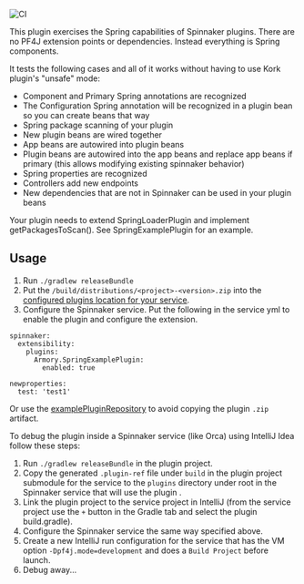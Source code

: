 ![CI](https://github.com/spinnaker-plugin-examples/springExamplePlugin/workflows/CI/badge.svg)

This plugin exercises the Spring capabilities of Spinnaker plugins. There are no PF4J extension points or dependencies. Instead everything is Spring components.

It tests the following cases and all of it works without having to use Kork plugin's "unsafe" mode:
* Component and Primary Spring annotations are recognized
* The Configuration Spring annotation will be recognized in a plugin bean so you can create beans that way
* Spring package scanning of your plugin
* New plugin beans are wired together
* App beans are autowired into plugin beans
* Plugin beans are autowired into the app beans and replace app beans if primary (this allows modifying existing spinnaker behavior)
* Spring properties are recognized
* Controllers add new endpoints
* New dependencies that are not in Spinnaker can be used in your plugin beans

Your plugin needs to extend SpringLoaderPlugin and implement getPackagesToScan(). See SpringExamplePlugin for an example.

<h2>Usage</h2>

1) Run `./gradlew releaseBundle`
2) Put the `/build/distributions/<project>-<version>.zip` into the [configured plugins location for your service](https://pf4j.org/doc/packaging.html).
3) Configure the Spinnaker service. Put the following in the service yml to enable the plugin and configure the extension.
```
spinnaker:
  extensibility:
    plugins:
      Armory.SpringExamplePlugin:
        enabled: true

newproperties:
  test: 'test1'
```

Or use the [examplePluginRepository](https://github.com/spinnaker-plugin-examples/examplePluginRepository) to avoid copying the plugin `.zip` artifact.

To debug the plugin inside a Spinnaker service (like Orca) using IntelliJ Idea follow these steps:

1) Run `./gradlew releaseBundle` in the plugin project.
2) Copy the generated `.plugin-ref` file under `build` in the plugin project submodule for the service to the `plugins` directory under root in the Spinnaker service that will use the plugin .
3) Link the plugin project to the service project in IntelliJ (from the service project use the `+` button in the Gradle tab and select the plugin build.gradle).
4) Configure the Spinnaker service the same way specified above.
5) Create a new IntelliJ run configuration for the service that has the VM option `-Dpf4j.mode=development` and does a `Build Project` before launch.
6) Debug away...
